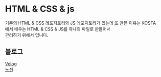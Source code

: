# HTML & CSS & js
기존의 HTML & CSS 레포지토리와 JS 레포지토리가 있는데 또 만든 이유는 KOSTA에서 배우는 HTML & CSS & JS를 하나의 파일로 만들어서 <br/>
관리하기 위해서 입니다.

## 블로그
[Velog](https://velog.io/@zxzz45/series/HTML-CSS) <br/>
[노션](https://www.notion.so/908d6ef00c654113a94ff51b4aab4e37?v=f4868e9251114459bce51c01b700035f)

